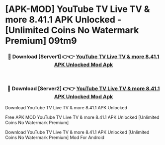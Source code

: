 # [APK-MOD] YouTube TV  Live TV & more 8.41.1 APK Unlocked - [Unlimited Coins No Watermark Premium] 09tm9



<div align="center">
<h3>🔴 Download [Server1] 👉👉 <a href="https://momento.my/?title=YouTube_TV__Live_TV_&_more_8.41.1_APK_Unlocked">YouTube TV  Live TV & more 8.41.1 APK Unlocked Mod Apk</a></h3><br>

<h3>🔴 Download [Server2] 👉👉 <a href="https://momento.my/?title=YouTube_TV__Live_TV_&_more_8.41.1_APK_Unlocked">YouTube TV  Live TV & more 8.41.1 APK Unlocked Mod Apk</a></h3>
</div>



Download YouTube TV  Live TV & more 8.41.1 APK Unlocked 

Free APK MOD YouTube TV  Live TV & more 8.41.1 APK Unlocked [Unlimited Coins No Watermark Premium]

Download YouTube TV  Live TV & more 8.41.1 APK Unlocked [Unlimited Coins No Watermark Premium] Mod For Android
